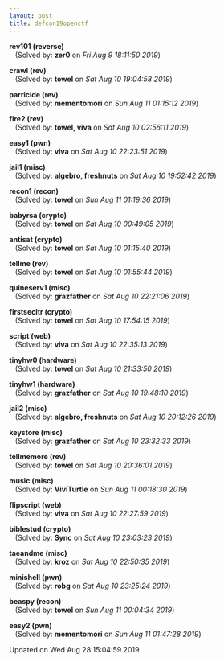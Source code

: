 ```yaml
---
layout: post
title: defcon19openctf
---
```


<!--break-->

**rev101 (reverse)**  
&nbsp;&nbsp;&nbsp;(Solved by: **zer0** on _Fri Aug  9 18:11:50 2019_)  
  
**crawl (rev)**  
&nbsp;&nbsp;&nbsp;(Solved by: **towel** on _Sat Aug 10 19:04:58 2019_)  
  
**parricide (rev)**  
&nbsp;&nbsp;&nbsp;(Solved by: **mementomori** on _Sun Aug 11 01:15:12 2019_)  
  
**fire2 (rev)**  
&nbsp;&nbsp;&nbsp;(Solved by: **towel, viva** on _Sat Aug 10 02:56:11 2019_)  
  
**easy1 (pwn)**  
&nbsp;&nbsp;&nbsp;(Solved by: **viva** on _Sat Aug 10 22:23:51 2019_)  
  
**jail1 (misc)**  
&nbsp;&nbsp;&nbsp;(Solved by: **algebro, freshnuts** on _Sat Aug 10 19:52:42 2019_)  
  
**recon1 (recon)**  
&nbsp;&nbsp;&nbsp;(Solved by: **towel** on _Sun Aug 11 01:19:36 2019_)  
  
**babyrsa (crypto)**  
&nbsp;&nbsp;&nbsp;(Solved by: **towel** on _Sat Aug 10 00:49:05 2019_)  
  
**antisat (crypto)**  
&nbsp;&nbsp;&nbsp;(Solved by: **towel** on _Sat Aug 10 01:15:40 2019_)  
  
**tellme (rev)**  
&nbsp;&nbsp;&nbsp;(Solved by: **towel** on _Sat Aug 10 01:55:44 2019_)  
  
**quineserv1 (misc)**  
&nbsp;&nbsp;&nbsp;(Solved by: **grazfather** on _Sat Aug 10 22:21:06 2019_)  
  
**firstsecltr (crypto)**  
&nbsp;&nbsp;&nbsp;(Solved by: **towel** on _Sat Aug 10 17:54:15 2019_)  
  
**script (web)**  
&nbsp;&nbsp;&nbsp;(Solved by: **viva** on _Sat Aug 10 22:35:13 2019_)  
  
**tinyhw0 (hardware)**  
&nbsp;&nbsp;&nbsp;(Solved by: **towel** on _Sat Aug 10 21:33:50 2019_)  
  
**tinyhw1 (hardware)**  
&nbsp;&nbsp;&nbsp;(Solved by: **grazfather** on _Sat Aug 10 19:48:10 2019_)  
  
**jail2 (misc)**  
&nbsp;&nbsp;&nbsp;(Solved by: **algebro, freshnuts** on _Sat Aug 10 20:12:26 2019_)  
  
**keystore (misc)**  
&nbsp;&nbsp;&nbsp;(Solved by: **grazfather** on _Sat Aug 10 23:32:33 2019_)  
  
**tellmemore (rev)**  
&nbsp;&nbsp;&nbsp;(Solved by: **towel** on _Sat Aug 10 20:36:01 2019_)  
  
**music (misc)**  
&nbsp;&nbsp;&nbsp;(Solved by: **ViviTurtle** on _Sun Aug 11 00:18:30 2019_)  
  
**flipscript (web)**  
&nbsp;&nbsp;&nbsp;(Solved by: **viva** on _Sat Aug 10 22:27:59 2019_)  
  
**biblestud (crypto)**  
&nbsp;&nbsp;&nbsp;(Solved by: **Sync** on _Sat Aug 10 23:03:23 2019_)  
  
**taeandme (misc)**  
&nbsp;&nbsp;&nbsp;(Solved by: **kroz** on _Sat Aug 10 22:50:35 2019_)  
  
**minishell (pwn)**  
&nbsp;&nbsp;&nbsp;(Solved by: **robg** on _Sat Aug 10 23:25:24 2019_)  
  
**beaspy (recon)**  
&nbsp;&nbsp;&nbsp;(Solved by: **towel** on _Sun Aug 11 00:04:34 2019_)  
  
**easy2 (pwn)**  
&nbsp;&nbsp;&nbsp;(Solved by: **mementomori** on _Sun Aug 11 01:47:28 2019_)  
  


Updated on Wed Aug 28 15:04:59 2019
